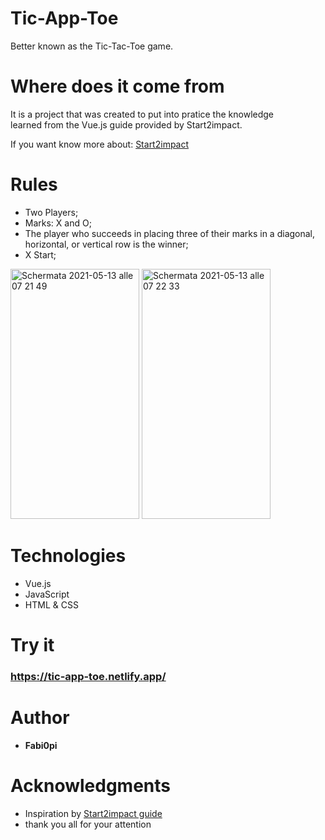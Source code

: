
# Tic-App-Toe
Better known as the Tic-Tac-Toe game.

# Where does it come from
It is a project that was created to put into pratice the knowledge <br>
learned from the Vue.js guide provided by Start2impact.

If you want know more about: [Start2impact](http://start2impact.it/)

# Rules
 - Two Players;
 - Marks: X and O;
 - The player who succeeds in placing three of their marks in a diagonal, horizontal, or vertical row is the winner;
 - X Start;
 
<img width="206" height="400" alt="Schermata 2021-05-13 alle 07 21 49" src="https://user-images.githubusercontent.com/75267018/118081622-04c25400-b3bc-11eb-9a14-a3cdbf26e89b.png"> <img width="206" height="400" alt="Schermata 2021-05-13 alle 07 22 33" src="https://user-images.githubusercontent.com/75267018/118081625-05f38100-b3bc-11eb-94c4-73269ce4ca3c.png">

# Technologies
- Vue.js
- JavaScript
- HTML & CSS

# Try it
### https://tic-app-toe.netlify.app/

# Author
* **Fabi0pi**

# Acknowledgments
* Inspiration by [Start2impact guide](http://start2impact.it/)
* thank you all for your attention
